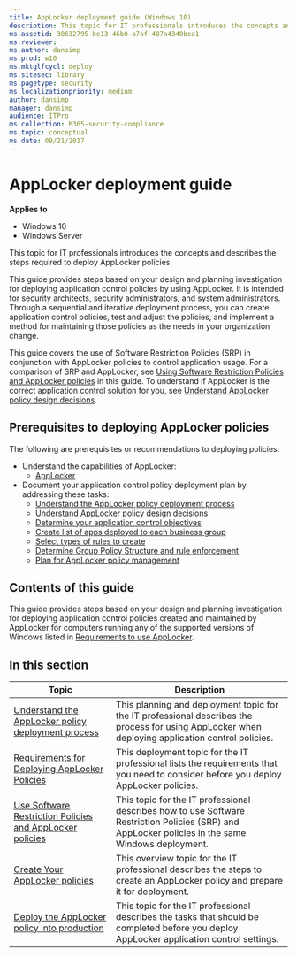 ```yaml
---
title: AppLocker deployment guide (Windows 10)
description: This topic for IT professionals introduces the concepts and describes the steps required to deploy AppLocker policies.
ms.assetid: 38632795-be13-46b0-a7af-487a4340bea1
ms.reviewer: 
ms.author: dansimp
ms.prod: w10
ms.mktglfcycl: deploy
ms.sitesec: library
ms.pagetype: security
ms.localizationpriority: medium
author: dansimp
manager: dansimp
audience: ITPro
ms.collection: M365-security-compliance
ms.topic: conceptual
ms.date: 09/21/2017
---
```



# AppLocker deployment guide

**Applies to**
 -   Windows 10 
 -   Windows Server

This topic for IT professionals introduces the concepts and describes the steps required to deploy AppLocker policies.

This guide provides steps based on your design and planning investigation for deploying application control policies by using AppLocker. It is intended for security architects, security administrators, and system administrators. Through a sequential and iterative deployment process, you can create application control policies, test and adjust the policies, and implement a method for maintaining those policies as the needs in your organization change.

This guide covers the use of Software Restriction Policies (SRP) in conjunction with AppLocker policies to control application usage. For a comparison of SRP and AppLocker, see [Using Software Restriction Policies and AppLocker policies](using-software-restriction-policies-and-applocker-policies.md) in this guide. To understand if AppLocker is the correct application control solution for you, see [Understand AppLocker policy design decisions](understand-applocker-policy-design-decisions.md).

## Prerequisites to deploying AppLocker policies

The following are prerequisites or recommendations to deploying policies:

-   Understand the capabilities of AppLocker:
    -   [AppLocker](applocker-overview.md)
-   Document your application control policy deployment plan by addressing these tasks:
    -   [Understand the AppLocker policy deployment process](understand-the-applocker-policy-deployment-process.md)
    -   [Understand AppLocker policy design decisions](understand-applocker-policy-design-decisions.md)
    -   [Determine your application control objectives](determine-your-application-control-objectives.md)
    -   [Create list of apps deployed to each business group](create-list-of-applications-deployed-to-each-business-group.md)
    -   [Select types of rules to create](select-types-of-rules-to-create.md)
    -   [Determine Group Policy Structure and rule enforcement](determine-group-policy-structure-and-rule-enforcement.md)
    -   [Plan for AppLocker policy management](plan-for-applocker-policy-management.md)

## Contents of this guide

This guide provides steps based on your design and planning investigation for deploying application control policies created and maintained by AppLocker for computers running any of the supported versions of Windows listed in [Requirements to use AppLocker](requirements-to-use-applocker.md).

## In this section

| Topic | Description |
| - | - |
| [Understand the AppLocker policy deployment process](understand-the-applocker-policy-deployment-process.md) | This planning and deployment topic for the IT professional describes the process for using AppLocker when deploying application control policies. |
| [Requirements for Deploying AppLocker Policies](requirements-for-deploying-applocker-policies.md) | This deployment topic for the IT professional lists the requirements that you need to consider before you deploy AppLocker policies. |
| [Use Software Restriction Policies and AppLocker policies](using-software-restriction-policies-and-applocker-policies.md) | This topic for the IT professional describes how to use Software Restriction Policies (SRP) and AppLocker policies in the same Windows deployment. |
| [Create Your AppLocker policies](create-your-applocker-policies.md) | This overview topic for the IT professional describes the steps to create an AppLocker policy and prepare it for deployment. |
| [Deploy the AppLocker policy into production](deploy-the-applocker-policy-into-production.md) | This topic for the IT professional describes the tasks that should be completed before you deploy AppLocker application control settings. |

